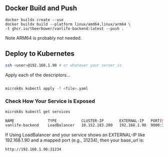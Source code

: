 ## Docker Build and Push

```declarative
docker buildx create --use
docker buildx build --platform linux/amd64,linux/arm64 \
-t ghcr.io/tbeerbower/vanlife-backend:latest --push .
```
Note ARM64 is probably not needed.


## Deploy to Kubernetes

```bash
ssh <user>@192.168.1.90 # or whatever your server is
```

Apply each of the descriptors...
```bash

microk8s kubectl apply -f <file>.yaml
```

### Check How Your Service is Exposed

```bash
microk8s kubectl get services

NAME               TYPE           CLUSTER-IP       EXTERNAL-IP   PORT(S)
vanlife-backend    LoadBalancer   10.152.183.200   192.168.1.90  9000:31234/TCP
```

If Using LoadBalancer and your service shows an EXTERNAL-IP like 192.168.1.90 and a mapped port (e.g., 31234), then your base_url is:

```bash
http://192.168.1.90:31234
```

